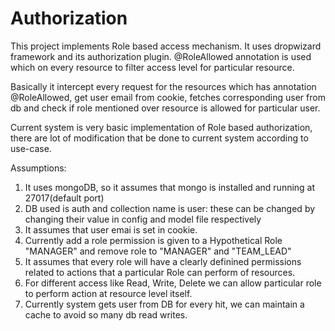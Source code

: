 # Authorization

This project implements Role based access mechanism. It uses dropwizard framework and its authorization plugin. 
@RoleAllowed annotation is used which on every resource to filter access level for particular resource.

Basically it intercept every request for the resources which has annotation @RoleAllowed, get user email from cookie, fetches corresponding user from db and check if role mentioned over resource is allowed for particular user.

Current system is very basic implementation of Role based authorization, there are lot of modification that be done to current system according to use-case.

Assumptions:
1. It uses mongoDB, so it assumes that mongo is installed and running at 27017(default port)
2. DB used is auth and collection name is user: these can be changed by changing their value in config and model file respectively
3. It assumes that user emai is set in cookie.
4. Currently add a role permission is given to a Hypothetical Role "MANAGER" and remove role to "MANAGER" and "TEAM_LEAD"
5. It assumes that every role will have a clearly definined permissions related to actions that a particular Role can perform of resources.
6. For different access like Read, Write, Delete we can allow particular role to perform action at resource level itself.
7. Currently system gets user from DB for every hit, we can maintain a cache to avoid so many db read writes. 
